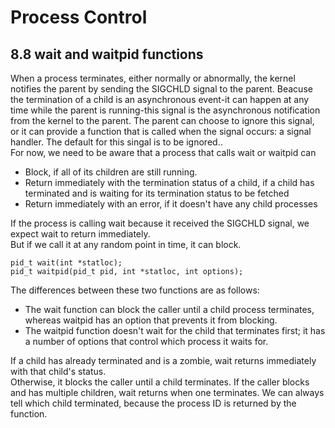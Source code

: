 # Process Control

## 8.8 wait and waitpid functions
When a process terminates, either normally or abnormally, the kernel notifies the parent by sending the SIGCHLD signal to the parent. Beacuse the termination of a child is an asynchronous event-it can happen at any time while the parent is running-this signal is the asynchronous notification from the kernel to the parent. The parent can choose to ignore this signal, or it can provide a function that is called when the signal occurs: a signal handler. The default for this singal is to be ignored..   
For now, we need to be aware that a process that calls wait or waitpid can
- Block, if all of its children are still running.
- Return immediately with the termination status of a child, if a child has terminated and is waiting for its termination status to be fetched
- Return immediately with an error, if it doesn't have any child processes

If the process is calling wait because it received the SIGCHLD signal, we expect wait to return immediately.   
But if we call it at any random point in time, it can block.
```
pid_t wait(int *statloc);
pid_t waitpid(pid_t pid, int *statloc, int options);
```
The differences between these two functions are as follows:
- The wait function can block the caller until a child process terminates, whereas waitpid has an option that prevents it from blocking.
- The waitpid function doesn't wait for the child that terminates first; it has a number of options that control which process it waits for.

If a child has already terminated and is a zombie, wait returns immediately with that child's status.   
Otherwise, it blocks the caller until a child terminates. If the caller blocks and has multiple children, wait returns when one terminates. We can always tell which child terminated, because the process ID is returned by the function.
